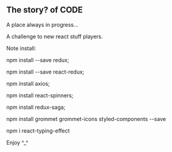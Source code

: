 ## The story? of CODE

A place always in progress... 

A challenge to new react stuff players. 

Note install: 

npm install --save redux; 

npm install --save react-redux; 

npm install axios; 

npm install react-spinners; 

npm install redux-saga; 

npm install grommet grommet-icons styled-components --save 

npm i react-typing-effect 

Enjoy ^_^
